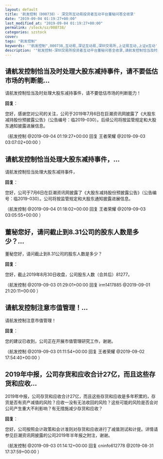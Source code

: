 ```yaml
---
layout: default
title: '航发控制（000738）- 深交所互动易投资者互动平台董秘问答全收录'
date: "2019-09-04 01:19:27+00:00"
last_modified_at: "2019-09-04 01:19:27+00:00"
permalink: /stock/sz/000738/
categories: szstock
cover: 
tags: "航发控制"
keywords: '"航发控制",000738,互动易,深证互动易,深圳交易所,上证易互动,上证e互动'
description: '"航发控制-深圳交易所投资者互动平台董秘问答全收录,请航发控制恰当及时处理大股东减持事件，请不要低估市场的判断能力！"'
---
```


## 请航发控制恰当及时处理大股东减持事件，请不要低估市场的判断能...

请航发控制恰当及时处理大股东减持事件，请不要低估市场的判断能力！

**回复**：

您好，感谢您对公司的关注，公司于2019年7月6日在巨潮资讯网披露了《大股东减持股份预披露公告》（公告编号：临2019-030）。后续公司将按监管规定和大股东通知披露进展信息。 

（航发控制  @2019-09-04 01:19:27+00:00 回复 王者荣耀  @2019-09-03 03:07:02+00:00 ）

## 请航发控制恰当处理大股东减持事件，...

请航发控制恰当处理大股东减持事件，

**回复**：

您好，公司于7月6日在巨潮资讯网披露了《大股东减持股份预披露公告》（公告编号：临2019-030）。公司将按监管规定和大股东通知披露进展信息。 

（航发控制  @2019-09-04 01:18:02+00:00 回复 王者荣耀  @2019-09-03 03:05:55+00:00 ）

## 董秘您好，请问截止到8.31公司的股东人数是多少？...

董秘您好，请问截止到8.31公司的股东人数是多少？

**回复**：

您好，截止2019年8月30日收盘，公司股东人数（合并后）81277。 

（航发控制  @2019-09-03 01:29:01+00:00 回复 irm1417885  @2019-09-01 21:20:11+00:00 ）

## 请航发控制注意市值管理！...

请航发控制注意市值管理！

**回复**：

您的建议已收到，公司正在开展市值管理研究工作，谢谢。 

（航发控制  @2019-09-03 01:11:54+00:00 回复 王者荣耀  @2019-09-02 17:54:40+00:00 ）

## 2019年中报，公司存货和应收合计27亿，而且这些存货和应收...

2019年中报，公司存货和应收合计27亿，而且这些存货和应收是多年积累的，存货是否有资产减值的风险？应收一没有无法收回的风险？这些可能的风险是否会对公司产生重大不利影响？有无措施减少存货和应收？

**回复**：

您好，公司按照会计政策和会计准则对存货和应收进行了减值测试和计提。详情请参见巨潮资讯网披露的公司2019年半年报之附注，谢谢。 

（航发控制  @2019-09-03 01:14:12+00:00 回复 cninfo612778  @2019-08-31 17:37:59+00:00 ）

